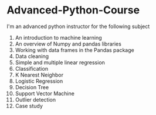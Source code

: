 # Advanced-Python-Course
I'm an advanced python instructor for the following subject
 
1. An introduction to machine learning
2. An overview of Numpy and pandas  libraries
3. Working with data frames in the  Pandas package
4. Data cleaning
5. Simple and multiple linear regression
6. Classification
7. K Nearest Neighbor
8. Logistic Regression
9. Decision Tree
10. Support Vector Machine
11. Outlier detection
12. Case study

